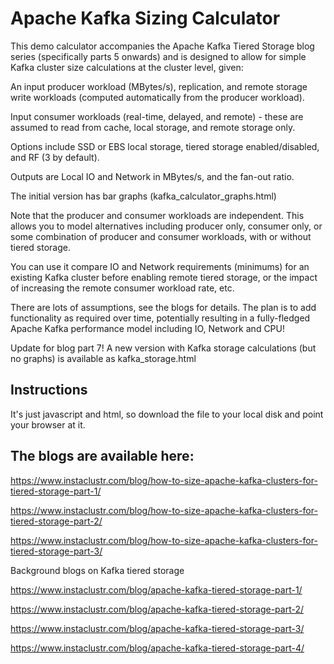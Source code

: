 # Apache Kafka Sizing Calculator

This demo calculator accompanies the Apache Kafka Tiered Storage blog series (specifically parts 5 onwards) and is designed to allow for simple Kafka cluster size calculations at the cluster level, given:

An input producer workload (MBytes/s), replication, and remote storage write workloads (computed automatically from the producer workload).

Input consumer workloads (real-time, delayed, and remote) - these are assumed to read from cache, local storage, and remote storage only.

Options include SSD or EBS local storage, tiered storage enabled/disabled, and RF (3 by default).

Outputs are Local IO and Network in MBytes/s, and the fan-out ratio.

The initial version has bar graphs (kafka_calculator_graphs.html)

Note that the producer and consumer workloads are independent. This allows you to model alternatives including producer only, consumer only, or some combination of producer and consumer workloads, with or without tiered storage. 

You can use it compare IO and Network requirements (minimums) for an existing Kafka cluster before enabling remote tiered storage, or the impact of increasing the remote consumer workload rate, etc.

There are lots of assumptions, see the blogs for details. The plan is to add functionality as required over time, potentially resulting in a fully-fledged Apache Kafka performance model including IO, Network and CPU!

Update for blog part 7! A new version with Kafka storage calculations (but no graphs) is available as kafka_storage.html 

## Instructions

It's just javascript and html, so download the file to your local disk and point your browser at it.

## The blogs are available here:

https://www.instaclustr.com/blog/how-to-size-apache-kafka-clusters-for-tiered-storage-part-1/

https://www.instaclustr.com/blog/how-to-size-apache-kafka-clusters-for-tiered-storage-part-2/

https://www.instaclustr.com/blog/how-to-size-apache-kafka-clusters-for-tiered-storage-part-3/

Background blogs on Kafka tiered storage

https://www.instaclustr.com/blog/apache-kafka-tiered-storage-part-1/

https://www.instaclustr.com/blog/apache-kafka-tiered-storage-part-2/

https://www.instaclustr.com/blog/apache-kafka-tiered-storage-part-3/

https://www.instaclustr.com/blog/apache-kafka-tiered-storage-part-4/

